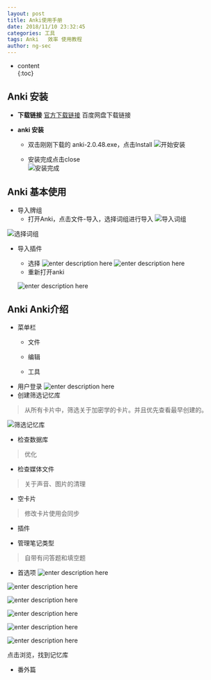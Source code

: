 ```yaml
---
layout: post  
title: Anki使用手册
date: 2018/11/10 23:32:45
categories: 工具 
tags: Anki   效率 使用教程
author: ng-sec  
---
```


* content  
{:toc}

## Anki 安装

 - **下载链接**
	 [官方下载链接](https://apps.ankiweb.net/#download)
	百度网盘下载链接

- **anki 安装**

	- 双击刚刚下载的 anki-2.0.48.exe，点击Install
![开始安装](http://800wifi.com/ng-sec/1541866868535.png)

	 - 安装完成点击close  
  ![安装完成](http://800wifi.com/ng-sec/1541909077456.png)

## Anki 基本使用
- 导入牌组
	- 打开Anki，点击文件-导入，选择词组进行导入
![导入词组](http://800wifi.com/ng-sec/1541909502288.png) 

![选择词组](http://800wifi.com/ng-sec/1541909693706.png)

- 导入插件
	- 选择
	![enter description here](http://800wifi.com/ng-sec/1541911628468.png)
	![enter description here](http://800wifi.com/ng-sec/1541911676216.png)
	- 重新打开anki
	
	![enter description here](http://800wifi.com/ng-sec/1541911764262.png)
## Anki Anki介绍
 
- 菜单栏
	- 文件
	- 编辑
		
	- 工具
 - 用户登录
 ![enter description here](http://800wifi.com/ng-sec/1541914151719.png)
- 创建筛选记忆库
 > 从所有卡片中，筛选关于加密学的卡片。并且优先查看最早创建的。
 
![筛选记忆库](http://800wifi.com/ng-sec/1541937827011.png)

- 检查数据库
> 优化

 - 检查媒体文件
>关于声音、图片的清理

- 空卡片
>修改卡片使用会同步
- 插件

- 管理笔记类型
> 自带有问答题和填空题

-  首选项
![enter description here](http://800wifi.com/ng-sec/1541939093805.png)

![enter description here](http://800wifi.com/ng-sec/1541939147028.png)



![enter description here](http://800wifi.com/ng-sec/1541939693978.png)

![enter description here](http://800wifi.com/ng-sec/1541939818064.png)

![enter description here](http://800wifi.com/ng-sec/1541939767377.png)


![enter description here](http://800wifi.com/ng-sec/1541940118419.png)

点击浏览，找到记忆库

- 番外篇
